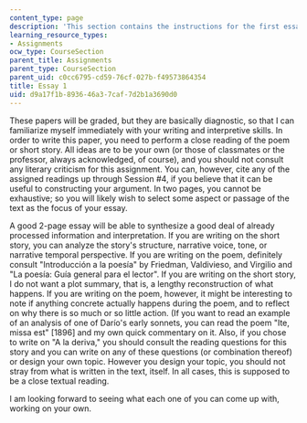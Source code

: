 ```yaml
---
content_type: page
description: 'This section contains the instructions for the first essay assignment. '
learning_resource_types:
- Assignments
ocw_type: CourseSection
parent_title: Assignments
parent_type: CourseSection
parent_uid: c0cc6795-cd59-76cf-027b-f49573864354
title: Essay 1
uid: d9a17f1b-8936-46a3-7caf-7d2b1a3690d0
---
```


These papers will be graded, but they are basically diagnostic, so that I can familiarize myself immediately with your writing and interpretive skills. In order to write this paper, you need to perform a close reading of the poem or short story. All ideas are to be your own (or those of classmates or the professor, always acknowledged, of course), and you should not consult any literary criticism for this assignment. You can, however, cite any of the assigned readings up through Session #4, if you believe that it can be useful to constructing your argument. In two pages, you cannot be exhaustive; so you will likely wish to select some aspect or passage of the text as the focus of your essay.

A good 2-page essay will be able to synthesize a good deal of already processed information and interpretation. If you are writing on the short story, you can analyze the story's structure, narrative voice, tone, or narrative temporal perspective. If you are writing on the poem, definitely consult "Introducción a la poesía" by Friedman, Valdivieso, and Virgilio and "La poesía: Guía general para el lector". If you are writing on the short story, I do not want a plot summary, that is, a lengthy reconstruction of what happens. If you are writing on the poem, however, it might be interesting to note if anything concrete actually happens during the poem, and to reflect on why there is so much or so little action. (If you want to read an example of an analysis of one of Darío's early sonnets, you can read the poem "Ite, missa est" \[1896\] and my own quick commentary on it. Also, if you chose to write on "A la deriva," you should consult the reading questions for this story and you can write on any of these questions (or combination thereof) or design your own topic. However you design your topic, you should not stray from what is written in the text, itself. In all cases, this is supposed to be a close textual reading.

I am looking forward to seeing what each one of you can come up with, working on your own.